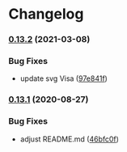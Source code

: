 # Changelog

### [0.13.2](https://www.github.com/pagarme/emblematic-icons/compare/v0.13.1...v0.13.2) (2021-03-08)


### Bug Fixes

* update svg Visa ([97e841f](https://www.github.com/pagarme/emblematic-icons/commit/97e841f377f5130900a0c368aaf2b7f22c0b2b46))

### [0.13.1](https://www.github.com/pagarme/emblematic-icons/compare/v0.13.0...v0.13.1) (2020-08-27)


### Bug Fixes

* adjust README.md ([46bfc0f](https://www.github.com/pagarme/emblematic-icons/commit/46bfc0f4dcff7e453028761a5e0f0821ac10a20a))
